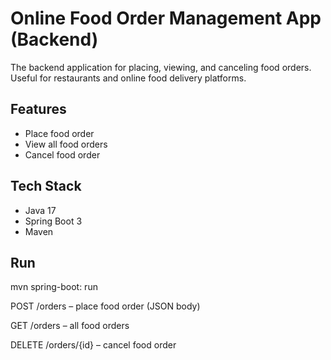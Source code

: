 # Online Food Order Management App (Backend)

The backend application for placing, viewing, and canceling food orders. Useful for restaurants and online food delivery platforms.

## Features
- Place food order
- View all food orders
- Cancel food order

## Tech Stack
- Java 17
- Spring Boot 3
- Maven

## Run

mvn spring-boot: run

POST /orders – place food order (JSON body)

GET /orders – all food orders

DELETE /orders/{id} – cancel food order
